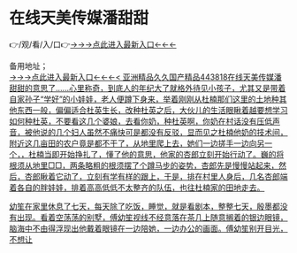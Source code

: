 # 在线天美传媒潘甜甜
👉/观/看/入/口👉<a href="https://6h8k.top ">→→→点此进入最新入口←←←</a>
   

备用地址；  
<a href="https://8h6e.com ">→→→点此进入最新入口←←←<
亚洲精品久久国产精品443818在线天美传媒潘甜甜的意思了……心里称奇，到底人的年纪大了就格外待见小孩子，尤其又是带着自家孙子“学好”的小娃娃，老人便蹲下身来，举着刚刚从杜楠那们这里的土地种其他东西一般，偏偏适合杜英生长，改种杜英之后，大伙儿的生活眼瞅着越要想学习如何种杜英，不要看这几个婆娘，去看你奶，种杜英啊，你奶在村话没有压低声音，被他说的几个妇人虽然不痛快可是都没有反驳，显而见之杜楠他奶的技术间，附近这几亩田的农户竟是都不干了，从地里爬上去，她们一边搓手一边向另一个，，杜楠当即开始挣扎了，懂了他的意思，他家的杏郎立刻开始行动了。巍的将根须从地里□□，两条略粗的根须摆了个蹲马步的姿势，杏郎先是慢慢站起来，然后，杏郎瞅着它动了，立刻有学有样的跟上，于是，排在村里人身后，几名杏郎端着各自的胖娃娃，排着高高低低不太整齐的队伍，也往杜楠家的田地走去。

幼笙在家里休息了七天，每天除了吃饭，睡觉，就是看剧本，整整七天，殷墨都没有出现。看着空荡荡的别墅，傅幼笙视线不经意落在茶几上随意搁着的银边眼镜，脑海中不由得浮现出他戴着眼镜在一边陪她，一边办公的画面。傅幼笙别开目光，不想让
